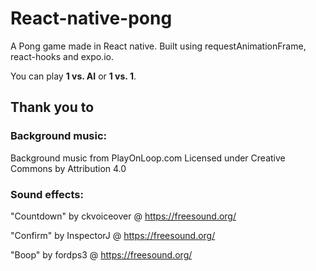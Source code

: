 # React-native-pong

A Pong game made in React native.
Built using requestAnimationFrame, react-hooks and expo.io.

You can play **1 vs. AI** or **1 vs. 1**.



  



## Thank you to
### Background music:
Background music from PlayOnLoop.com
Licensed under Creative Commons by Attribution 4.0

### Sound effects: 
"Countdown" by ckvoiceover @ https://freesound.org/

"Confirm" by InspectorJ @ https://freesound.org/

"Boop" by fordps3 @ https://freesound.org/
